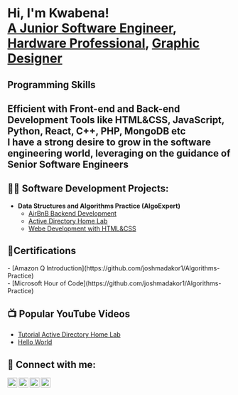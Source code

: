 <h1>Hi, I'm Kwabena! <br/><a href="https://github.com/qwabena37/">A Junior Software Engineer</a>, <a href="http://www.linkedin.com/in/james-appiah-926837164">Hardware Professional</a>, <a href="https://sites.google.com/view/jameskyeiappiah/home">Graphic Designer</a></h1>
<h2>Programming Skills<h2/>
  Efficient with Front-end and Back-end Development Tools like HTML&CSS, JavaScript, Python, React, C++, PHP, MongoDB etc <br>
  I have a strong desire to grow in the software engineering world, leveraging on the guidance of Senior Software Engineers
<h2>👨‍💻 Software Development Projects:</h2>

- <b>Data Structures and Algorithms Practice (AlgoExpert)</b>
  - [AirBnB Backend Development](https://github.com/qwabena37/airbnb-clone-project)
  - [Active Directory Home Lab](https://github.com/qwabena37/Active-Directory-Home-Lab/tree/main)
  - [Webe Development with HTML&CSS](https://github.com/qwabena37/My-Website/commit/9bf6adc48b8f12d5c78083a1eef7730dc1387de3#diff-0eb547304658805aad788d320f10bf1f292797b5e6d745a3bf617584da017051)
<h2>📜Certifications </h2>
  - [Amazon Q Introduction](https://github.com/joshmadakor1/Algorithms-Practice) <br>
  - [Microsoft Hour of Code](https://github.com/joshmadakor1/Algorithms-Practice)
<h2>📺 Popular YouTube Videos</h2>

- [Tutorial Active Directory Home Lab](http://www.youtube.com/@jamesappiah5346)
- [Hello World ](http://www.youtube.com/@jamesappiah5346)

<h2> 🤳 Connect with me:</h2>

[<img align="left" alt="James Appiah | YouTube" width="22px" src="https://cdn.jsdelivr.net/npm/simple-icons@v3/icons/youtube.svg" />][youtube]
[<img align="left" alt="JoshMadakor | Twitter" width="22px" src="https://cdn.jsdelivr.net/npm/simple-icons@v3/icons/twitter.svg" />][twitter]
[<img align="left" alt="JoshMadakor | LinkedIn" width="22px" src="https://cdn.jsdelivr.net/npm/simple-icons@v3/icons/linkedin.svg" />][linkedin]
[<img align="left" alt="JoshMadakor | Instagram" width="22px" src="https://cdn.jsdelivr.net/npm/simple-icons@v3/icons/instagram.svg" />][instagram]

[twitter]: https://x.com/jamesap64820027?s=21&t=AbM69V2KO8ahiq8r5XHIDQ/ 
[youtube]: http://www.youtube.com/@jamesappiah5346/
[instagram]: https://www.instagram.com/i_am_king_mcjay_ii?igsh=MTlocjNkc3ZnNGQ4Mw%3D%3D&utm_source=qr/
[linkedin]:http://www.linkedin.com/in/james-appiah-926837164/
[Tiktok]: https://www.tiktok.com/@qwabena_3?_t=ZM-8y6fAT9ROAX&_r=1/

<!--
**joshmadakor1/joshmadakor1** is a ✨ _special_ ✨ repository because its `README.md` (this file) appears on your GitHub profile.

Here are some ideas to get you started:

- 🔭 I’m currently working on ...
- 🌱 I’m currently learning ...
- 👯 I’m looking to collaborate on ...
- 🤔 I’m looking for help with ...
- 💬 Ask me about ...
- 📫 How to reach me: ...
- 😄 Pronouns: ...
- ⚡ Fun fact: ...
-->
